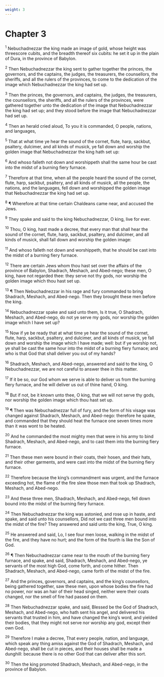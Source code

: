 ```yaml
---
weight: 3
---
```


# Chapter 3

<sup>1</sup> Nebuchadnezzar the king made an image of gold, whose height was threescore cubits, and the breadth thereof six cubits: he set it up in the plain of Dura, in the province of Babylon. 

<sup>2</sup> Then Nebuchadnezzar the king sent to gather together the princes, the governors, and the captains, the judges, the treasurers, the counsellors, the sheriffs, and all the rulers of the provinces, to come to the dedication of the image which Nebuchadnezzar the king had set up. 

<sup>3</sup> Then the princes, the governors, and captains, the judges, the treasurers, the counsellors, the sheriffs, and all the rulers of the provinces, were gathered together unto the dedication of the image that Nebuchadnezzar the king had set up; and they stood before the image that Nebuchadnezzar had set up. 

<sup>4</sup> Then an herald cried aloud, To you it is commanded, O people, nations, and languages, 

<sup>5</sup> That at what time ye hear the sound of the cornet, flute, harp, sackbut, psaltery, dulcimer, and all kinds of musick, ye fall down and worship the golden image that Nebuchadnezzar the king hath set up: 

<sup>6</sup> And whoso falleth not down and worshippeth shall the same hour be cast into the midst of a burning fiery furnace. 

<sup>7</sup> Therefore at that time, when all the people heard the sound of the cornet, flute, harp, sackbut, psaltery, and all kinds of musick, all the people, the nations, and the languages, fell down and worshipped the golden image that Nebuchadnezzar the king had set up. 

<sup>8</sup> ¶ Wherefore at that time certain Chaldeans came near, and accused the Jews. 

<sup>9</sup> They spake and said to the king Nebuchadnezzar, O king, live for ever. 

<sup>10</sup> Thou, O king, hast made a decree, that every man that shall hear the sound of the cornet, flute, harp, sackbut, psaltery, and dulcimer, and all kinds of musick, shall fall down and worship the golden image: 

<sup>11</sup> And whoso falleth not down and worshippeth, that he should be cast into the midst of a burning fiery furnace. 

<sup>12</sup> There are certain Jews whom thou hast set over the affairs of the province of Babylon, Shadrach, Meshach, and Abed-nego; these men, O king, have not regarded thee: they serve not thy gods, nor worship the golden image which thou hast set up. 

<sup>13</sup> ¶ Then Nebuchadnezzar in his rage and fury commanded to bring Shadrach, Meshach, and Abed-nego. Then they brought these men before the king. 

<sup>14</sup> Nebuchadnezzar spake and said unto them, Is it true, O Shadrach, Meshach, and Abed-nego, do not ye serve my gods, nor worship the golden image which I have set up? 

<sup>15</sup> Now if ye be ready that at what time ye hear the sound of the cornet, flute, harp, sackbut, psaltery, and dulcimer, and all kinds of musick, ye fall down and worship the image which I have made; well: but if ye worship not, ye shall be cast the same hour into the midst of a burning fiery furnace; and who is that God that shall deliver you out of my hands? 

<sup>16</sup> Shadrach, Meshach, and Abed-nego, answered and said to the king, O Nebuchadnezzar, we are not careful to answer thee in this matter. 

<sup>17</sup> If it be so, our God whom we serve is able to deliver us from the burning fiery furnace, and he will deliver us out of thine hand, O king. 

<sup>18</sup> But if not, be it known unto thee, O king, that we will not serve thy gods, nor worship the golden image which thou hast set up. 

<sup>19</sup> ¶ Then was Nebuchadnezzar full of fury, and the form of his visage was changed against Shadrach, Meshach, and Abed-nego: therefore he spake, and commanded that they should heat the furnace one seven times more than it was wont to be heated. 

<sup>20</sup> And he commanded the most mighty men that were in his army to bind Shadrach, Meshach, and Abed-nego, and to cast them into the burning fiery furnace. 

<sup>21</sup> Then these men were bound in their coats, their hosen, and their hats, and their other garments, and were cast into the midst of the burning fiery furnace. 

<sup>22</sup> Therefore because the king’s commandment was urgent, and the furnace exceeding hot, the flame of the fire slew those men that took up Shadrach, Meshach, and Abed-nego. 

<sup>23</sup> And these three men, Shadrach, Meshach, and Abed-nego, fell down bound into the midst of the burning fiery furnace. 

<sup>24</sup> Then Nebuchadnezzar the king was astonied, and rose up in haste, and spake, and said unto his counsellors, Did not we cast three men bound into the midst of the fire? They answered and said unto the king, True, O king. 

<sup>25</sup> He answered and said, Lo, I see four men loose, walking in the midst of the fire, and they have no hurt; and the form of the fourth is like the Son of God. 

<sup>26</sup> ¶ Then Nebuchadnezzar came near to the mouth of the burning fiery furnace, and spake, and said, Shadrach, Meshach, and Abed-nego, ye servants of the most high God, come forth, and come hither. Then Shadrach, Meshach, and Abed-nego, came forth of the midst of the fire. 

<sup>27</sup> And the princes, governors, and captains, and the king’s counsellors, being gathered together, saw these men, upon whose bodies the fire had no power, nor was an hair of their head singed, neither were their coats changed, nor the smell of fire had passed on them. 

<sup>28</sup> Then Nebuchadnezzar spake, and said, Blessed be the God of Shadrach, Meshach, and Abed-nego, who hath sent his angel, and delivered his servants that trusted in him, and have changed the king’s word, and yielded their bodies, that they might not serve nor worship any god, except their own God. 

<sup>29</sup> Therefore I make a decree, That every people, nation, and language, which speak any thing amiss against the God of Shadrach, Meshach, and Abed-nego, shall be cut in pieces, and their houses shall be made a dunghill: because there is no other God that can deliver after this sort. 

<sup>30</sup> Then the king promoted Shadrach, Meshach, and Abed-nego, in the province of Babylon. 



